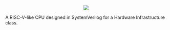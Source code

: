 <p align="center">
  <img src="https://i.imgur.com/epw8sfM.png"/>
</p>
A RISC-V-like CPU designed in SystemVerilog for a Hardware Infrastructure class.
